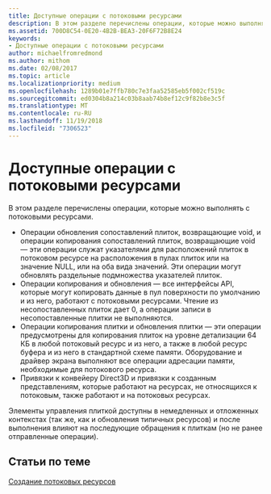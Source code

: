 ```yaml
---
title: Доступные операции с потоковыми ресурсами
description: В этом разделе перечислены операции, которые можно выполнять с потоковыми ресурсами.
ms.assetid: 700D8C54-0E20-4B2B-BEA3-20F6F72B8E24
keywords:
- Доступные операции с потоковыми ресурсами
author: michaelfromredmond
ms.author: mithom
ms.date: 02/08/2017
ms.topic: article
ms.localizationpriority: medium
ms.openlocfilehash: 1289b01e7ffb780c7e3faa52585eb5f002cf519c
ms.sourcegitcommit: ed0304b8a214c03b8aab74b8ef12c9f82b8e3c5f
ms.translationtype: MT
ms.contentlocale: ru-RU
ms.lasthandoff: 11/19/2018
ms.locfileid: "7306523"
---
```

# <a name="operations-available-on-streaming-resources"></a>Доступные операции с потоковыми ресурсами


В этом разделе перечислены операции, которые можно выполнять с потоковыми ресурсами.

-   Операции обновления сопоставлений плиток, возвращающие void, и операции копирования сопоставлений плиток, возвращающие void — эти операции служат указателями для расположений плиток в потоковом ресурсе на расположения в пулах плиток или на значение NULL, или на оба вида значений. Эти операции могут обновлять раздельные подмножества указателей плиток.
-   Операции копирования и обновления — все интерфейсы API, которые могут копировать данные в пул поверхности по умолчанию и из него, работают с потоковыми ресурсами. Чтение из несопоставленных плиток дает 0, а операции записи в несопоставленные плитки не выполняются.
-   Операции копирования плитки и обновления плитки — эти операции предусмотрены для копирования плиток на уровне детализации 64 КБ в любой потоковый ресурс и из него, а также в любой ресурс буфера и из него в стандартной схеме памяти. Оборудование и драйвер экрана выполняют все операции адресации памяти, необходимые для потокового ресурса.
-   Привязки к конвейеру Direct3D и привязки к созданным представлениям, которые работают на ресурсах, не относящихся к потоковым, также работают и на потоковых ресурсах.

Элементы управления плиткой доступны в немедленных и отложенных контекстах (так же, как и обновления типичных ресурсов) и после выполнения влияют на последующие обращения к плиткам (но не ранее отправленные операции).

## <a name="span-idrelated-topicsspanrelated-topics"></a><span id="related-topics"></span>Статьи по теме


[Создание потоковых ресурсов](creating-streaming-resources.md)

 

 




